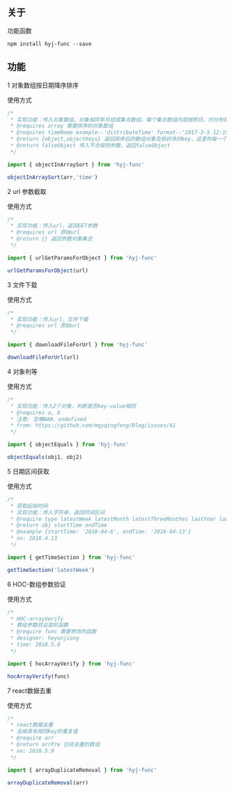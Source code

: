 ## 关于

功能函数

`npm install hyj-func --save`

## 功能

1 对象数组按日期降序排序

使用方式

```javascript
/*
 * 实现功能：传入对象数组，对象相同年月组成集合数组，每个集合数组内部按照日、时分秒排序
 * @requires array 需要排序的对象数组
 * @requires timeName example--'distributeTime' format--'2017-3-5 12:15:32' 需要排序的字段名称
 * @return {object,objectKeys} 返回排序后的数组对象及排好序的key，这里的每一个对象值为一个数组，包含的是相同年月的对象集合
 * @return falseObject 传入不合规则参数，返回falseObject
 */

import { objectInArraySort } from 'hyj-func'

objectInArraySort(arr,'time')
```

2 url 参数截取

使用方式

```javascript
/*
 * 实现功能：传入url，返回GET参数
 * @requires url 原始url
 * @return {} 返回参数对象集合
 */

import { urlGetParamsForObject } from 'hyj-func'

urlGetParamsForObject(url)
```

3 文件下载

使用方式

```javascript
/*
 * 实现功能：传入url，文件下载
 * @requires url 原始url
 */

import { downloadFileForUrl } from 'hyj-func'

downloadFileForUrl(url)
```

4 对象判等

使用方式

```javascript
/*
 * 实现功能：传入2个对象，判断是否key-value相同
 * @requires a, b
 * 注意: 忽略NAN、undefined
 * from: https://github.com/mqyqingfeng/Blog/issues/41
 */

import { objectEquals } from 'hyj-func'

objectEquals(obj1, obj2)
```

5 日期区间获取

使用方式

```javascript
/*
 * 获取起始时间
 * 实现功能：传入字符串，返回时间区间
 * @require type latestWeek latestMonth latestThreeMonthes lastYear lastThreeYears
 * @return obj startTime endTime
 * @example {startTime: '2018-04-6', endTime: '2018-04-13'}
 * on: 2018.4.13
 */

import { getTimeSection } from 'hyj-func'

getTimeSection('latestWeek')
```

6 HOC-数组参数验证

使用方式

```javascript
/*
 * HOC-arrayVerify
 * 数组参数验证高阶函数
 * @require func 需要修饰的函数
 * designer: heyunjiang
 * time: 2018.5.8
 */

import { hocArrayVerify } from 'hyj-func'

hocArrayVerify(func)
```

7 react数据去重

使用方式

```javascript
/*
 * react数据去重
 * 去掉具有相同key的重复值
 * @require arr
 * @return arrPre 已经去重的数组
 * on: 2018.5.9
 */

import { arrayDuplicateRemoval } from 'hyj-func'

arrayDuplicateRemoval(arr)
```
